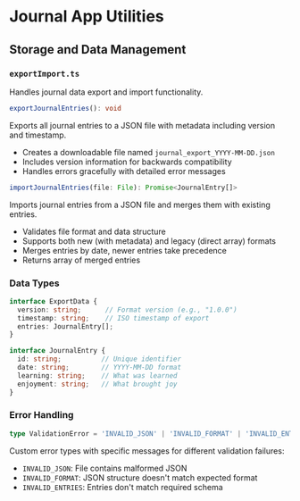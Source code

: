 # Journal App Utilities

## Storage and Data Management

### `exportImport.ts`
Handles journal data export and import functionality.

```typescript
exportJournalEntries(): void
```
Exports all journal entries to a JSON file with metadata including version and timestamp.
- Creates a downloadable file named `journal_export_YYYY-MM-DD.json`
- Includes version information for backwards compatibility
- Handles errors gracefully with detailed error messages

```typescript
importJournalEntries(file: File): Promise<JournalEntry[]>
```
Imports journal entries from a JSON file and merges them with existing entries.
- Validates file format and data structure
- Supports both new (with metadata) and legacy (direct array) formats
- Merges entries by date, newer entries take precedence
- Returns array of merged entries

### Data Types

```typescript
interface ExportData {
  version: string;      // Format version (e.g., "1.0.0")
  timestamp: string;    // ISO timestamp of export
  entries: JournalEntry[];
}

interface JournalEntry {
  id: string;          // Unique identifier
  date: string;        // YYYY-MM-DD format
  learning: string;    // What was learned
  enjoyment: string;   // What brought joy
}
```

### Error Handling

```typescript
type ValidationError = 'INVALID_JSON' | 'INVALID_FORMAT' | 'INVALID_ENTRIES';
```

Custom error types with specific messages for different validation failures:
- `INVALID_JSON`: File contains malformed JSON
- `INVALID_FORMAT`: JSON structure doesn't match expected format
- `INVALID_ENTRIES`: Entries don't match required schema

